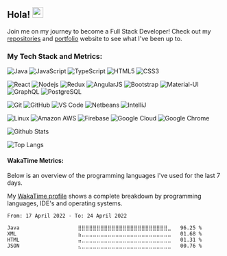 ## Hola! <img src="https://media.giphy.com/media/hvRJCLFzcasrR4ia7z/giphy.gif" width="25px"></a>

Join me on my journey to become a Full Stack Developer! Check out my <a href="https://github.com/carriver?tab=repositories" target="_blank">repositories</a> and <a href="https://carlosriver.com/" target="_blank">portfolio</a> website to see what I've been up to.

### My Tech Stack and Metrics:

![Java](https://img.shields.io/badge/-Java-black?style=flat-square&logo=java)
![JavaScript](https://img.shields.io/badge/-JavaScript-black?style=flat-square&logo=javascript)
![TypeScript](https://img.shields.io/badge/-TypeScript-black?style=flat-square&logo=typescript)
![HTML5](https://img.shields.io/badge/-HTML5-black?style=flat-square&logo=html5&logoColor=white)
![CSS3](https://img.shields.io/badge/-CSS3-black?style=flat-square&logo=css3)

![React](https://img.shields.io/badge/-React-black?style=flat-square&logo=react)
![Nodejs](https://img.shields.io/badge/-Nodejs-black?style=flat-square&logo=Node.js)
![Redux](https://img.shields.io/badge/-Redux-black?style=flat-square&logo=redux)
![AngularJS](https://img.shields.io/badge/-Angularjs-black?style=flat-square&logo=angularJS)
![Bootstrap](https://img.shields.io/badge/-Bootstrap-black?style=flat-square&logo=bootstrap)
![Material-UI](https://img.shields.io/badge/-Material%20UI-black?style=flat-square&logo=mui)
![GraphQL](https://img.shields.io/badge/-GraphQL-black?style=flat-square&logo=graphql)
![PostgreSQL](https://img.shields.io/badge/-PostgreSQL-black?style=flat-square&logo=postgresql)


![Git](https://img.shields.io/badge/-Git-black?style=flat-square&logo=git)
![GitHub](https://img.shields.io/badge/-GitHub-black?style=flat-square&logo=github)
![VS Code](https://img.shields.io/badge/-VS%20Code-black?style=flat-square&logo=visual-studio-code)
![Netbeans](https://img.shields.io/badge/-Netbeans-black?style=flat-square&logo=apachenetbeanside)
![IntelliJ](https://img.shields.io/badge/-IntelliJ-black?style=flat-square&logo=intellijidea)


![Linux](https://img.shields.io/badge/Linux-black?style=flat-square&logo=linux)
![Amazon AWS](https://img.shields.io/badge/Amazon%20AWS-black?style=flat-square&logo=amazon-aws)
![Firebase](https://img.shields.io/badge/Firebase-black?style=flat-square&logo=firebase)
![Google Cloud](https://img.shields.io/badge/Google%20Cloud-black?style=flat-square&logo=google-cloud)
![Google Chrome](https://img.shields.io/badge/Chrome-black?style=flat-square&logo=google-chrome)

![Github Stats](https://github-readme-stats.vercel.app/api?username=carriver&count_private=true&show_icons=true)

![Top Langs](https://github-readme-stats.vercel.app/api/top-langs/?username=carriver&count_private=true&hide=TeX&layout=compact)

#### WakaTime Metrics:

Below is an overview of the programming languages I've used for the last 7 days. 

My [WakaTime profile](https://wakatime.com/@carriver "WakaTime profile") shows a complete breakdown by programming languages, IDE's and operating systems.

<!--START_SECTION:waka-->

```text
From: 17 April 2022 - To: 24 April 2022

Java                   ⣿⣿⣿⣿⣿⣿⣿⣿⣿⣿⣿⣿⣿⣿⣿⣿⣿⣿⣿⣿⣿⣿⣿⣿⣀   96.25 %
XML                    ⣦⣀⣀⣀⣀⣀⣀⣀⣀⣀⣀⣀⣀⣀⣀⣀⣀⣀⣀⣀⣀⣀⣀⣀⣀   01.68 %
HTML                   ⣤⣀⣀⣀⣀⣀⣀⣀⣀⣀⣀⣀⣀⣀⣀⣀⣀⣀⣀⣀⣀⣀⣀⣀⣀   01.31 %
JSON                   ⣄⣀⣀⣀⣀⣀⣀⣀⣀⣀⣀⣀⣀⣀⣀⣀⣀⣀⣀⣀⣀⣀⣀⣀⣀   00.76 %
```

<!--END_SECTION:waka-->
